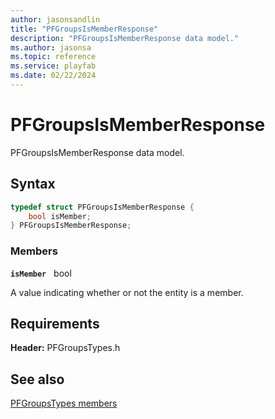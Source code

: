 ```yaml
---
author: jasonsandlin
title: "PFGroupsIsMemberResponse"
description: "PFGroupsIsMemberResponse data model."
ms.author: jasonsa
ms.topic: reference
ms.service: playfab
ms.date: 02/22/2024
---
```


# PFGroupsIsMemberResponse  

PFGroupsIsMemberResponse data model.  

## Syntax  
  
```cpp
typedef struct PFGroupsIsMemberResponse {  
    bool isMember;  
} PFGroupsIsMemberResponse;  
```
  
### Members  
  
**`isMember`** &nbsp; bool  
  
A value indicating whether or not the entity is a member.
  
  
## Requirements  
  
**Header:** PFGroupsTypes.h
  
## See also  
[PFGroupsTypes members](../pfgroupstypes_members.md)  

  
  
